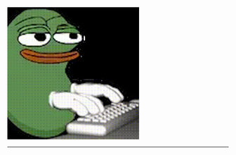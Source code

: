 <div>
  <img src="https://github.com/moonglaive64/moonglaive64/blob/main/sticker.gif" width="300px" height="300px">
  <hr>
</div>
